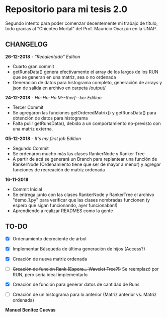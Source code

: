 # Repositorio para mi tesis 2.0
Segundo intento para poder comenzar decentemente mi trabajo de título, todo gracias al "Chicoteo Mortal" del Prof. Mauricio Oyarzún en la UNAP.

## CHANGELOG
**26-12-2018** - _"Recalentado" Edition_
* Cuarto gran commit
* getRunsData() genera efectivamente el array de los largos de los RUN que se generan en una matriz, sea o no ordenada
* Generación de datos para histograma completo, generación de arrays y json de salida en archivo en carpeta /output/

**24-12-2018** - _Ho-Ho-Ho M--therf--ker Edition_
* Tercer Commit
* Se agregaron las funciones getOrderedMatrix() y getRunsData() para obtención de datos para histograma
* Falta pulir getRunsData(), debido a un comportamiento no-previsto con una matriz externa.

**05-12-2018** - _It's my first job Edition_
* Segundo Commit
* Se ordenaron mucho más las clases RankerNode y Ranker Tree
* A partir de acá se generará un Branch para replantear una función de RankerNode (Ordenamiento tiene que ser de mayor a menor) y agregar funciones de recreación de matriz ordenada

**16-11-2018**
* Commit Inicial
* Se entrega junto con las clases RankerNode y RankerTree el archivo "demo_1.py" para verificar que las clases nombradas funcionen (y espero que sigan funcionando, ayer funcionaban!)
* Aprendiendo a realizar READMES como la gente

## TO-DO
- [x] Ordenamiento decreciente de árbol
- [x] Implementar Búsqueda de última generación de hijos (Access?)
- [x] Creación de nueva matriz ordenada
- [ ] ~~Creación de función Rank (Espera... Wavelet Tree?!)~~ Se reemplazó por RUN, pero sería ideal implementarlo
- [x] Creación de función para generar datos de cantidad de Runs
- [ ] Creación de un histograma para lo anterior (Matriz anterior vs. Matriz ordenada) 


**Manuel Benítez Cuevas**

